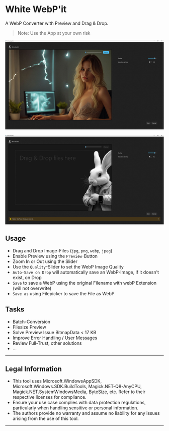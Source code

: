 
# White WebP'it

A WebP Converter with Preview and Drag & Drop.

> Note: Use the App at your own risk

!["Screenshot 1"](Resources/Images/screenshot_1.jpg "Screenshot 1")

!["Screenshot 2"](Resources/Images/screenshot_2.jpg "Screenshot 2")

## Usage

- Drag and Drop Image-Files (`jpg`, `png`, `webp`, `jpeg`)
- Enable Preview using the `Preview`-Button
- Zoom In or Out using the Slider
- Use the `Quality`-Slider to set the WebP Image Quality
- `Auto-Save on Drop` will automatically save an WebP-Image, if it doesn't exist, on Drop
- `Save` to save a WebP using the original Filename with webP Extension (will not overwrite)
- `Save as` using Filepicker to save the File as WebP

## Tasks

- Batch-Conversion
- Filesize Preview
- Solve Preview Issue BitmapData &lt; 17 KB
- Improve Error Handling / User Messages
- Review Full-Trust, other solutions
- ...

---

## Legal Information

- This tool uses Microsoft.WindowsAppSDK, Microsoft.Windows.SDK.BuildTools, Magick.NET-Q8-AnyCPU, Magick.NET.SystemWindowsMedia, ByteSize, etc. Refer to their respective licenses for compliance.
- Ensure your use case complies with data protection regulations, particularly when handling sensitive or personal information.
- The authors provide no warranty and assume no liability for any issues arising from the use of this tool.

---
